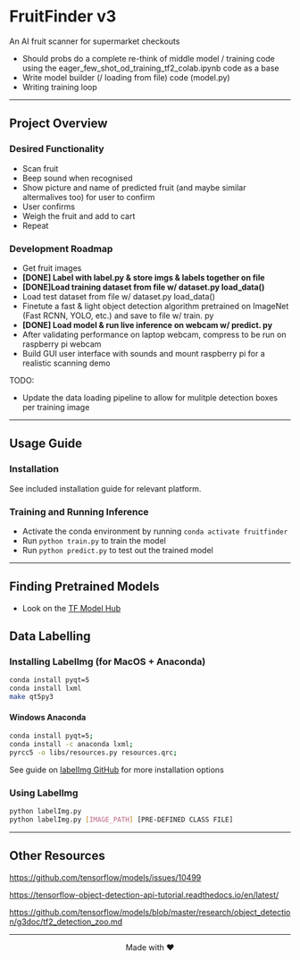 # FruitFinder v3

An AI fruit scanner for supermarket checkouts

* Should probs do a complete re-think of middle model / training code using the eager_few_shot_od_training_tf2_colab.ipynb code as a base
* Write model builder (/ loading from file) code (model.py)
* Writing training loop

---

## Project Overview

### Desired Functionality

* Scan fruit
* Beep sound when recognised
* Show picture and name of predicted fruit (and maybe similar altermalives too) for user to confirm
* User confirms
* Weigh the fruit and add to cart
* Repeat

### Development Roadmap

* Get fruit images
* **[DONE] Label with label.py & store imgs & labels together on file**
* **[DONE]Load training dataset from file w/ dataset.py load_data()**
* Load test dataset from file w/ dataset.py load_data()
* Finetute a fast & light object detection algorithm pretrained on ImageNet (Fast RCNN, YOLO, etc.) and save to file w/ train. py
* **[DONE] Load model & run live inference on webcam w/ predict. py**
* After validating performance on laptop webcam, compress to be run on raspberry pi webcam
* Build GUI user interface with sounds and mount raspberry pi for a realistic scanning demo

TODO:

* Update the data loading pipeline to allow for mulitple detection boxes per training image

---

## Usage Guide

### Installation

See included installation guide for relevant platform.

### Training and Running Inference

* Activate the conda environment by running `conda activate fruitfinder`
* Run `python train.py` to train the model
* Run `python predict.py` to test out the trained model

---

## Finding Pretrained Models

- Look on the [TF Model Hub](https://tfhub.dev/s?module-type=image-object-detection&tf-version=tf2)

## Data Labelling

### Installing LabelImg (for MacOS + Anaconda)

```bash
conda install pyqt=5
conda install lxml
make qt5py3
```

#### Windows Anaconda

```bash
conda install pyqt=5;
conda install -c anaconda lxml;
pyrcc5 -o libs/resources.py resources.qrc;
```

See guide on [labelImg GitHub](https://github.com/heartexlabs/labelImg) for more installation options

### Using LabelImg

```bash
python labelImg.py
python labelImg.py [IMAGE_PATH] [PRE-DEFINED CLASS FILE]
```

---

## Other Resources

https://github.com/tensorflow/models/issues/10499

https://tensorflow-object-detection-api-tutorial.readthedocs.io/en/latest/

https://github.com/tensorflow/models/blob/master/research/object_detection/g3doc/tf2_detection_zoo.md



---

<center> Made with ❤️ </center>
